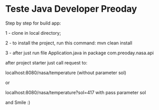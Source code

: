 # Teste Java Developer Preoday

Step by step for build app:

1 - clone in local directory;

2 - to install the project, run this command:
    mvn clean install

3 - after just run file Application.java in package com.preoday.nasa.api

after project starter just call request to:

localhost:8080/nasa/temperature (without parameter sol) 

or

localhost:8080/nasa/temperature?sol=417 with pass parameter sol

and Smile :) 
